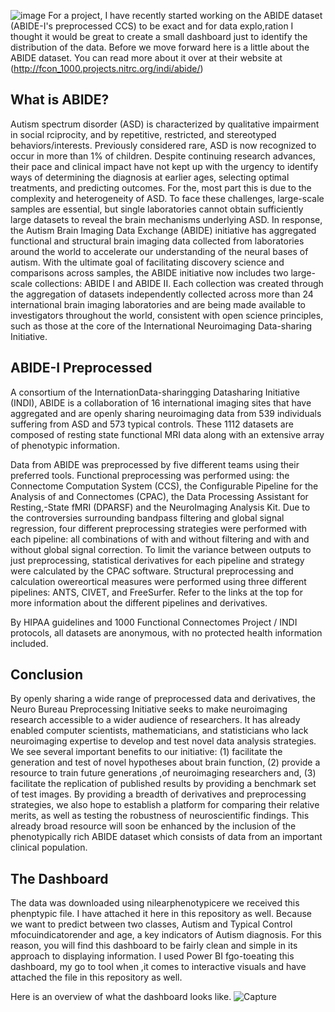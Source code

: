 
![image](https://user-images.githubusercontent.com/70474312/177974531-2694fe23-b5fb-46d5-a618-810ee1cfd351.png)
 For a project, I have recently started working on the ABIDE dataset (ABIDE-I's preprocessed CCS) to be exact and for data explo,ration I thought it would be great to create a small dashboard just to identify the distribution of the data. Before we move forward here is a little about the ABIDE dataset. You can read more about it over at their website at (http://fcon_1000.projects.nitrc.org/indi/abide/)

<h2>What is ABIDE?</h2>
Autism spectrum disorder (ASD) is characterized by qualitative impairment in social rciprocity, and by repetitive, restricted, and stereotyped behaviors/interests. Previously considered rare, ASD is now recognized to occur in more than 1% of children. Despite continuing research advances, their pace and clinical impact have not kept up with the urgency to identify ways of determining the diagnosis at earlier ages, selecting optimal treatments, and predicting outcomes. For the, most part this is due to the complexity and heterogeneity of ASD. To face these challenges, large-scale samples are essential, but single laboratories cannot obtain sufficiently large datasets to reveal the brain mechanisms underlying ASD. In response, the Autism Brain Imaging Data Exchange (ABIDE) initiative has aggregated functional and structural brain imaging data collected from laboratories around the world to accelerate our understanding of the neural bases of autism. With the ultimate goal of facilitating discovery science and comparisons across samples, the ABIDE initiative now includes two large-scale collections: ABIDE I and ABIDE II. Each collection was created through the aggregation of datasets independently collected across more than 24 international brain imaging laboratories and are being made available to investigators throughout the world, consistent with open science principles, such as those at the core of the International Neuroimaging Data-sharing Initiative.

<h2>ABIDE-I Preprocessed</h2>
A consortium of the InternationData-sharingging Datasharing Initiative (INDI), ABIDE is a collaboration of 16 international imaging sites that have aggregated and are openly sharing neuroimaging data from 539 individuals suffering from ASD and 573 typical controls. These 1112 datasets are composed of resting state functional MRI data along with an extensive array of phenotypic information.

Data from ABIDE was preprocessed by five different teams using their preferred tools. Functional preprocessing was performed using: the Connectome Computation System (CCS), the Configurable Pipeline for the Analysis of and Connectomes (CPAC), the Data Processing Assistant for Resting,-State fMRI (DPARSF) and the NeuroImaging Analysis Kit. Due to the controversies surrounding bandpass filtering and global signal regression, four different preprocessing strategies were performed with each pipeline: all combinations of with and without filtering and with and without global signal correction. To limit the variance between outputs to just preprocessing, statistical derivatives for each pipeline and strategy were calculated by the CPAC software. Structural preprocessing and calculation owereortical measures were performed using three different pipelines: ANTS, CIVET, and FreeSurfer. Refer to the links at the top for more information about the different pipelines and derivatives.

By HIPAA guidelines and 1000 Functional Connectomes Project / INDI protocols, all datasets are anonymous, with no protected health information included.

<h2>Conclusion</h2>
By openly sharing a wide range of preprocessed data and derivatives, the Neuro Bureau Preprocessing Initiative seeks to make neuroimaging research accessible to a wider audience of researchers. It has already enabled computer scientists, mathematicians, and statisticians who lack neuroimaging expertise to develop and test novel data analysis strategies. We see several important benefits to our initiative: (1) facilitate the generation and test of novel hypotheses about brain function, (2) provide a resource to train future generations ,of neuroimaging researchers and, (3) facilitate the replication of published results by providing a benchmark set of test images. By providing a breadth of derivatives and preprocessing strategies, we also hope to establish a platform for comparing their relative merits, as well as testing the robustness of neuroscientific findings. This already broad resource will soon be enhanced by the inclusion of the phenotypically rich ABIDE dataset which consists of data from an important clinical population.  

<h2>The Dashboard</h2>
The data was downloaded using nilearphenotypicere we received this phenptypic file. I have attached it here in this repository as well. Because we want to predict between two classes, Autism and Typical Control mfocuindicatorender and age, a key indicators of Autism diagnosis. For this reason, you will find this dashboard to be fairly clean and simple in its approach to displaying information. I used Power BI fgo-toeating this dashboard, my go to tool when ,it comes to interactive visuals and have attached the file in this repository as well.

Here is an overview of what the dashboard looks like.
![Capture](https://user-images.githubusercontent.com/70474312/177974220-da6c52b2-7102-42fd-b23c-085465339e98.PNG)
